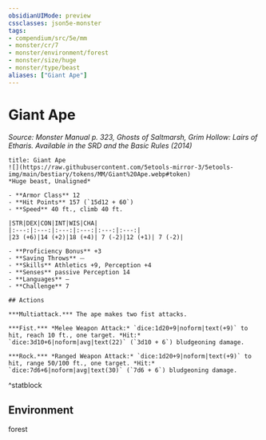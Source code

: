 ```yaml
---
obsidianUIMode: preview
cssclasses: json5e-monster
tags:
- compendium/src/5e/mm
- monster/cr/7
- monster/environment/forest
- monster/size/huge
- monster/type/beast
aliases: ["Giant Ape"]
---
```

# Giant Ape
*Source: Monster Manual p. 323, Ghosts of Saltmarsh, Grim Hollow: Lairs of Etharis. Available in the <span title='Systems Reference Document (5.1)'>SRD</span> and the Basic Rules (2014)*  

```ad-statblock
title: Giant Ape
![](https://raw.githubusercontent.com/5etools-mirror-3/5etools-img/main/bestiary/tokens/MM/Giant%20Ape.webp#token)
*Huge beast, Unaligned*

- **Armor Class** 12
- **Hit Points** 157 (`15d12 + 60`)
- **Speed** 40 ft., climb 40 ft.

|STR|DEX|CON|INT|WIS|CHA|
|:---:|:---:|:---:|:---:|:---:|:---:|
|23 (+6)|14 (+2)|18 (+4)| 7 (-2)|12 (+1)| 7 (-2)|

- **Proficiency Bonus** +3
- **Saving Throws** ⏤
- **Skills** Athletics +9, Perception +4
- **Senses** passive Perception 14
- **Languages** —
- **Challenge** 7

## Actions

***Multiattack.*** The ape makes two fist attacks.

***Fist.*** *Melee Weapon Attack:* `dice:1d20+9|noform|text(+9)` to hit, reach 10 ft., one target. *Hit:* `dice:3d10+6|noform|avg|text(22)` (`3d10 + 6`) bludgeoning damage.

***Rock.*** *Ranged Weapon Attack:* `dice:1d20+9|noform|text(+9)` to hit, range 50/100 ft., one target. *Hit:* `dice:7d6+6|noform|avg|text(30)` (`7d6 + 6`) bludgeoning damage.
```
^statblock

## Environment

forest